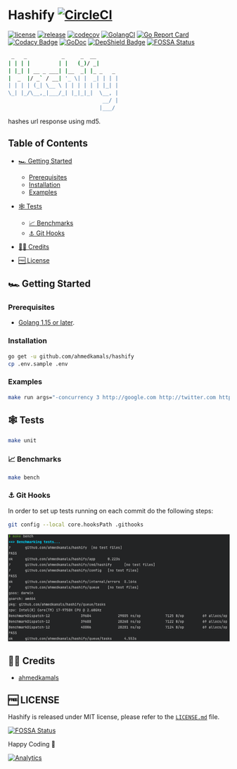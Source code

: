Hashify [![CircleCI](https://circleci.com/gh/ahmedkamals/hashify.svg?style=svg)](https://circleci.com/gh/ahmedkamals/hashify "Build Status")
======

[![license](https://img.shields.io/github/license/mashape/apistatus.svg)](LICENSE.md "License")
[![release](https://img.shields.io/github/v/release/ahmedkamals/hashify.svg)](https://github.com/ahmedkamals/hashify/releases/latest "Release")
[![codecov](https://codecov.io/gh/ahmedkamals/hashify/branch/main/graph/badge.svg?token=XPINFB5JYV)](https://codecov.io/gh/ahmedkamals/hashify "Code Coverage")
[![GolangCI](https://golangci.com/badges/github.com/ahmedkamals/hashify.svg?style=flat-square)](https://golangci.com/r/github.com/ahmedkamals/hashify "Code Coverage")
[![Go Report Card](https://goreportcard.com/badge/github.com/ahmedkamals/hashify)](https://goreportcard.com/report/github.com/ahmedkamals/hashify "Go Report Card")
[![Codacy Badge](https://app.codacy.com/project/badge/Grade/65feb277726f4a10895f028d460f9196)](https://www.codacy.com/manual/ahmedkamals/hashify?utm_source=github.com&amp;utm_medium=referral&amp;utm_content=ahmedkamals/hashify&amp;utm_campaign=Badge_Grade "Code Quality")
[![GoDoc](https://godoc.org/github.com/ahmedkamals/hashify?status.svg)](https://godoc.org/github.com/ahmedkamals/hashify "Documentation")
[![DepShield Badge](https://depshield.sonatype.org/badges/ahmedkamals/hashify/depshield.svg)](https://depshield.github.io "DepShield")
[![FOSSA Status](https://app.fossa.io/api/projects/git%2Bgithub.com%2Fahmedkamals%2Fhashify.svg?type=shield)](https://app.fossa.io/projects/git%2Bgithub.com%2Fahmedkamals%2Fhashify?ref=badge_shield "Dependencies")

```bash
 _   _           _     _  __
| | | |         | |   (_)/ _|
| |_| | __ _ ___| |__  _| |_ _   _
|  _  |/ _` / __| '_ \| |  _| | | |
| | | | (_| \__ \ | | | | | | |_| |
\_| |_/\__,_|___/_| |_|_|_|  \__, |
                              __/ |
                             |___/
```

hashes url response using md5.

Table of Contents
-----------------

*   [🏎️ Getting Started](#-getting-started)

    *   [Prerequisites](#prerequisites)
    *   [Installation](#installation)
    *   [Examples](#examples)

*   [🕸️ Tests](#-tests)

    *   [📈 Benchmarks](#-benchmarks)
    *   [⚓ Git Hooks](#-git-hooks)

*   [👨‍💻 Credits](#-credits)

*   [🆓 License](#-license)

🏎️ Getting Started
------------------

### Prerequisites

*   [Golang 1.15 or later][1].

### Installation

```bash
go get -u github.com/ahmedkamals/hashify
cp .env.sample .env
```

### Examples

```bash
make run args="-concurrency 3 http://google.com http://twitter.com http://yahoo.com invalid-url"
```

🕸️ Tests
--------

```bash
make unit
```

### 📈 Benchmarks

```bash
make bench
```

### ⚓ Git Hooks

In order to set up tests running on each commit do the following steps:

```bash
git config --local core.hooksPath .githooks
```

![Benchmarks](https://github.com/ahmedkamals/hashify/raw/main/assets/img/bench.png "Benchmarks")

👨‍💻 Credits
----------

*   [ahmedkamals][2]

🆓 LICENSE
----------

Hashify is released under MIT license, please refer to the [`LICENSE.md`](https://github.com/ahmedkamals/hashify/blob/main/LICENSE.md "License") file.

[![FOSSA Status](https://app.fossa.io/api/projects/git%2Bgithub.com%2Fahmedkamals%2Fhashify.svg?type=large)](https://app.fossa.io/projects/git%2Bgithub.com%2Fahmedkamals%2Fhashify?ref=badge_large "Dependencies")

Happy Coding 🙂

[![Analytics](http://www.google-analytics.com/__utm.gif?utmwv=4&utmn=869876874&utmac=UA-136526477-1&utmcs=ISO-8859-1&utmhn=github.com&utmdt=hashify&utmcn=1&utmr=0&utmp=/ahmedkamals/hashify?utm_source=www.github.com&utm_campaign=hashify&utm_term=hashify&utm_content=hashify&utm_medium=repository&utmac=UA-136526477-1)]()

[1]: https://golang.org/dl/ "Download Golang"
[2]: https://github.com/ahmedkamals "Author"
